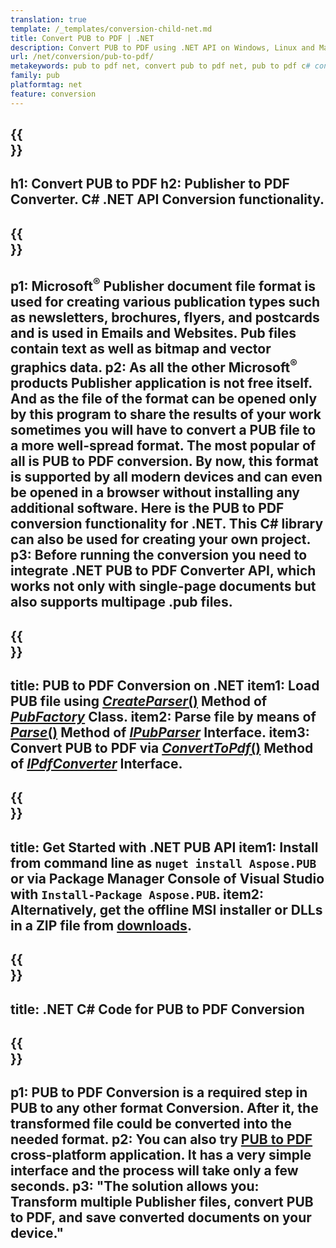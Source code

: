 ```yaml
---
translation: true
template: /_templates/conversion-child-net.md
title: Convert PUB to PDF | .NET 
description: Convert PUB to PDF using .NET API on Windows, Linux and Mac OS X. Publisher conversion functionality that is easy to integrate into your own solution.
url: /net/conversion/pub-to-pdf/
metakeywords: pub to pdf net, convert pub to pdf net, pub to pdf c# converter, convert pub to pdf c#, pub to pdf c#
family: pub
platformtag: net
feature: conversion
---
```


{{<section banner>}}
---
h1: Convert PUB to PDF
h2: Publisher to PDF Converter. С# .NET API Conversion functionality.
---

{{<section overview>}}
---
p1: Microsoft<sup>&reg;</sup> Publisher document file format is used for creating various publication types such as newsletters, brochures, flyers, and postcards and is used in Emails and Websites. Pub files contain text as well as bitmap and vector graphics data.
p2: As all the other Microsoft<sup>&reg;</sup> products Publisher application is not free itself. And as the file of the format can be opened only by this program to share the results of your work sometimes you will have to convert a PUB file to a more well-spread format. The most popular of all is PUB to PDF conversion. By now, this format is supported by all modern devices and can even be opened in a browser without installing any additional software. Here is the PUB to PDF conversion functionality for .NET. This C# library can also be used for creating your own project.
p3: Before running the conversion you need to integrate .NET PUB to PDF Converter API, which works not only with single-page documents but also supports multipage .pub files.
---

{{<section feature1>}}
---
title: PUB to PDF Conversion on .NET
item1: Load PUB file using [*CreateParser*()](https://reference.aspose.com/pub/net/aspose.pub/pubfactory/methods/createparser/index) Method of [*PubFactory*](https://reference.aspose.com/pub/net/aspose.pub/pubfactory/) Class.
item2: Parse file by means of [*Parse*()](https://reference.aspose.com/pub/net/aspose.pub/ipubparser/methods/parse) Method of [*IPubParser*](https://reference.aspose.com/pub/net/aspose.pub/ipubparser/) Interface.
item3: Convert PUB to PDF via [*ConvertToPdf*()](https://reference.aspose.com/pub/net/aspose.pub/ipdfconverter/methods/converttopdf) Method of [*IPdfConverter*](https://reference.aspose.com/pub/net/aspose.pub/ipdfconverter/) Interface. 
---

{{<section feature2>}}
---
title: Get Started with .NET PUB API
item1: Install from command line as ```nuget install Aspose.PUB``` or via Package Manager Console of Visual Studio with ```Install-Package Aspose.PUB```.
item2: Alternatively, get the offline MSI installer or DLLs in a ZIP file from [downloads](https://releases.aspose.com/pub/net/).
---

{{<section codeexample>}}
---
title: .NET C# Code for PUB to PDF Conversion
---

{{<section summary>}}
---
p1: PUB to PDF Conversion is a required step in PUB to any other format Conversion. After it, the transformed file could be converted into the needed format.
p2: You can also try [PUB to PDF](https://products.aspose.app/pub/conversion/pub-to-pdf) cross-platform application. It has a very simple interface and the process will take only a few seconds. 
p3: "The solution allows you: Transform multiple Publisher files, convert PUB to PDF, and save converted documents on your device."
---
